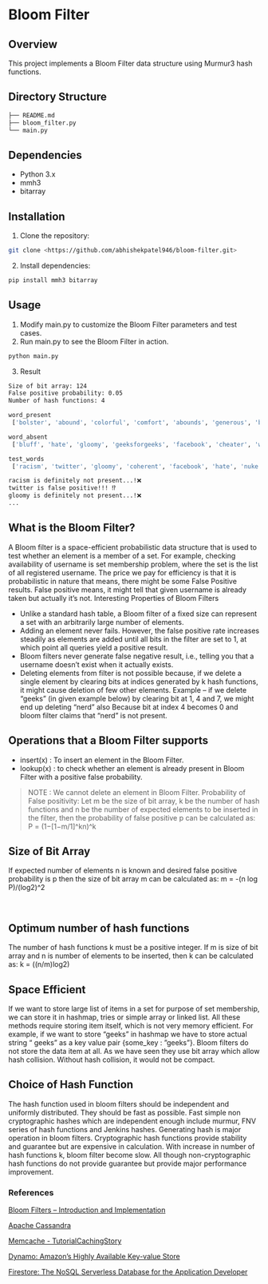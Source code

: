 # Bloom Filter

## Overview

This project implements a Bloom Filter data structure using Murmur3 hash functions.

## Directory Structure

```sh
├── README.md
├── bloom_filter.py
└── main.py
```

## Dependencies

- Python 3.x
- mmh3
- bitarray

## Installation

1. Clone the repository:

```bash
git clone <https://github.com/abhishekpatel946/bloom-filter.git>
```

2. Install dependencies:

```bash
pip install mmh3 bitarray
```

## Usage

1. Modify main.py to customize the Bloom Filter parameters and test cases.
2. Run main.py to see the Bloom Filter in action.

```bash
python main.py
```

3. Result

```bash
Size of bit array: 124
False positive probability: 0.05
Number of hash functions: 4

word_present 
 ['bolster', 'abound', 'colorful', 'comfort', 'abounds', 'generous', 'bonus', 'coherent', 'accessible', 'bonuses', 'cohesive', 'bonny', 'blossom', 'generosity', 'comely', 'genial', 'gems', 'abundance', 'bloom', 'abundant', 'generously'] 

word_absent 
 ['bluff', 'hate', 'gloomy', 'geeksforgeeks', 'facebook', 'cheater', 'war', 'nuke', 'racism', 'twitter', 'hurt', 'humanity'] 

test_words 
 ['racism', 'twitter', 'gloomy', 'coherent', 'facebook', 'hate', 'nuke', 'bonus', 'abounds', 'abound', 'humanity', 'bonuses', 'bolster', 'comfort', 'cheater', 'accessible', 'hurt', 'geeksforgeeks', 'bluff', 'colorful', 'war', 'generous'] 

racism is definitely not present...!❌
twitter is false positive!!! ⁉️
gloomy is definitely not present...!❌
...

```

## What is the Bloom Filter?

A Bloom filter is a space-efficient probabilistic data structure that is used to test whether an element is a member of a set. For example, checking availability of username is set membership problem, where the set is the list of all registered username. The price we pay for efficiency is that it is probabilistic in nature that means, there might be some False Positive results. False positive means, it might tell that given username is already taken but actually it’s not.
Interesting Properties of Bloom Filters  

- Unlike a standard hash table, a Bloom filter of a fixed size can represent a set with an arbitrarily large number of elements.
- Adding an element never fails. However, the false positive rate increases steadily as elements are added until all bits in the filter are set to 1, at which point all queries yield a positive result.
- Bloom filters never generate false negative result, i.e., telling you that a username doesn’t exist when it actually exists.
- Deleting elements from filter is not possible because, if we delete a single element by clearing bits at indices generated by k hash functions, it might cause deletion of few other elements. Example – if we delete “geeks” (in given example below) by clearing bit at 1, 4 and 7, we might end up deleting “nerd” also Because bit at index 4 becomes 0 and bloom filter claims that “nerd” is not present.

## Operations that a Bloom Filter supports

- insert(x) : To insert an element in the Bloom Filter.
- lookup(x) : to check whether an element is already present in Bloom Filter with a positive false probability.

> NOTE : We cannot delete an element in Bloom Filter.
Probability of False positivity: Let m be the size of bit array, k be the number of hash functions and n be the number of expected elements to be inserted in the filter, then the probability of false positive p can be calculated as: P = (1−[1−m/1]^kn)^k

## Size of Bit Array

If expected number of elements n is known and desired false positive probability is p then the size of bit array m can be calculated as: m = -(n log P)/(log2)^2​
  
​

## Optimum number of hash functions

The number of hash functions k must be a positive integer. If m is size of bit array and n is number of elements to be inserted, then k can be calculated as: k = ((n/m)log2)

## Space Efficient

If we want to store large list of items in a set for purpose of set membership, we can store it in hashmap, tries or simple array or linked list. All these methods require storing item itself, which is not very memory efficient. For example, if we want to store “geeks” in hashmap we have to store actual string “ geeks” as a key value pair {some_key : ”geeks”}.
Bloom filters do not store the data item at all. As we have seen they use bit array which allow hash collision. Without hash collision, it would not be compact.  

## Choice of Hash Function

The hash function used in bloom filters should be independent and uniformly distributed. They should be fast as possible. Fast simple non cryptographic hashes which are independent enough include murmur, FNV series of hash functions and Jenkins hashes.
Generating hash is major operation in bloom filters. Cryptographic hash functions provide stability and guarantee but are expensive in calculation. With increase in number of hash functions k, bloom filter become slow. All though non-cryptographic hash functions do not provide guarantee but provide major performance improvement.

### References

[Bloom Filters – Introduction and Implementation](https://www.geeksforgeeks.org/bloom-filters-introduction-and-python-implementation/)

[Apache Cassandra](https://cassandra.apache.org/_/index.html)

[Memcache - TutorialCachingStory](https://github.com/memcached/memcached/wiki/TutorialCachingStory)

[Dynamo: Amazon’s Highly Available Key-value Store](https://www.allthingsdistributed.com/files/amazon-dynamo-sosp2007.pdf)

[Firestore: The NoSQL Serverless Database for the
Application Developer](https://storage.googleapis.com/pub-tools-public-publication-data/pdf/d647cb73166040a82b7e5569574451be517f5c59.pdf)
